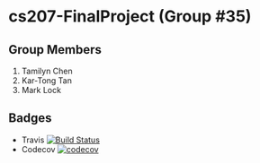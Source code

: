 # cs207-FinalProject (Group #35)

## Group Members
1. Tamilyn	Chen
2. Kar-Tong Tan
3. Mark Lock


## Badges
- Travis
[![Build Status](https://travis-ci.com/Topcoder-Kitty-ML/cs207-FinalProject.svg?branch=master)](https://travis-ci.com/Topcoder-Kitty-ML/cs207-FinalProject)
- Codecov
[![codecov](https://codecov.io/gh/Topcoder-Kitty-ML/cs207-FinalProject/branch/master/graph/badge.svg)](https://codecov.io/gh/Topcoder-Kitty-ML/cs207-FinalProject)

